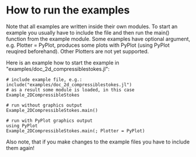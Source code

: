 
# How to run the examples

Note that all examples are written inside their own modules. To start an example you usually have to include the file and then run the main() function from the example module. Some examples have optional argument, e.g. Plotter = PyPlot, produces some plots with PyPlot (using PyPlot reuqired beforehand). Other Plotters are not yet supported.


Here is an example how to start the example in "examples/doc\_2d\_compressiblestokes.jl":
```
# include example file, e.g.:
include("examples/doc_2d_compressiblestokes.jl")
# as a result some module is loaded, in this case Example_2DCompressibleStokes

# run without graphics output
Example_2DCompressibleStokes.main()

# run with PyPlot graphics output
using PyPlot
Example_2DCompressibleStokes.main(; Plotter = PyPlot)
```


Also note, that if you make changes to the example files you have to include them again!